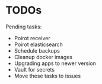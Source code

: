 # TODOs

Pending tasks:

- Poirot receiver
- Poirot elasticsearch
- Schedule backups
- Cleanup docker images
- Upgrading apps to newer version
- Vault for secrets
- Move these tasks to issues
